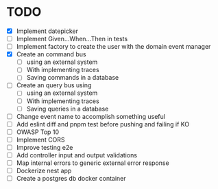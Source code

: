 # TODO
- [x] Implement datepicker
- [ ] Implement Given...When...Then in tests
- [ ] Implement factory to create the user with the domain event manager
- [x] Create an command bus
  - [ ] using an external system
  - [ ] With implementing traces
  - [ ] Saving commands in a database
- [ ] Create an query bus using
  - [ ] using an external system
  - [ ] With implementing traces
  - [ ] Saving queries in a database
- [ ] Change event name to accomplish something useful
- [ ] Add eslint diff and pnpm test before pushing and failing if KO
- [ ] OWASP Top 10
- [ ] Implement CORS
- [ ] Improve testing e2e
- [ ] Add controller input and output validations
- [ ] Map internal errors to generic external error response
- [ ] Dockerize nest app
- [ ] Create a postgres db docker container